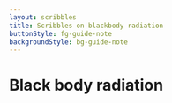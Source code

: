 ```yaml
---
layout: scribbles
title: Scribbles on blackbody radiation
buttonStyle: fg-guide-note
backgroundStyle: bg-guide-note
---
```


# Black body radiation

